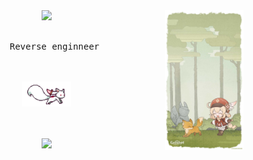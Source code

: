 <div align="center">
<img src="https://raw.githubusercontent.com/akioukun/akioukun/main/assets/klee.jpg" width="25%" align="right" />
<img src="https://readme-typing-svg.demolab.com?font=Inconsolata&weight=500&size=50&duration=4000&pause=300&color=A7A459&center=true&vCenter=true&multiline=true&repeat=false&random=false&width=1300&height=140&lines=hello%2C+akio+here+%E2%9C%A9" width="70%" />
<br><br>
<pre>
    Reverse enginneer 
</pre>
<br><br>
<img src="https://raw.githubusercontent.com/akioukun/akioukun/main/assets/yes.gif" height="40" />
<br><br><br>
    
[![](https://img.shields.io/badge/discord-7a32ad)](https://discord.com/users/1158381381383114792)
</div>
